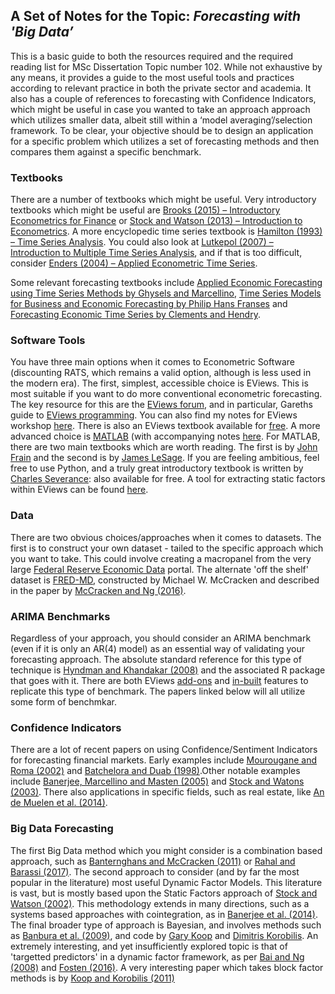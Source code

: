## A Set of Notes for the Topic: *Forecasting with 'Big Data’*

This is a basic guide to both the resources required and the required reading list for MSc Dissertation Topic number 102. While not exhaustive by any means, it provides a guide to the most useful tools and practices according to relevant practice in both the private sector and academia. It also has a couple of references to forecasting with Confidence Indicators, which might be useful in case you wanted to take an approach approach which utilizes smaller data, albeit still within a ‘model averaging’/selection framework. To be clear, your objective should be to design an application for a specific problem which utilizes a set of forecasting methods and then compares them against a specific benchmark.

### Textbooks

There are a number of textbooks which might be useful. Very introductory textbooks which might be useful are [Brooks (2015) – Introductory Econometrics for Finance](https://www.amazon.co.uk/Introductory-Econometrics-Finance-Chris-Brooks/dp/052169468X/ref=asap_bc?ie=UTF8) or [Stock and Watson (2013) – Introduction to Econometrics](https://www.amazon.co.uk/Introduction-Econometrics-James-H-Stock-x/dp/1292071311/). A more encyclopedic time series textbook is [Hamilton (1993) – Time Series Analysis](https://www.amazon.co.uk/Time-Analysis-James-D-Hamilton/dp/9380663439/). You could also look at [Lutkepol (2007) – Introduction to Multiple Time Series Analysis](https://www.amazon.co.uk/New-Introduction-Multiple-Time-Analysis/dp/3540262393), and if that is too
difficult, consider [Enders (2004) – Applied Econometric Time Series](https://www.amazon.co.uk/Applied-Time-Econometrics-Themes-Modern/dp/0521547873/). 

Some relevant forecasting textbooks include [Applied Economic Forecasting using Time Series Methods by Ghysels and Marcellino](https://www.amazon.co.uk/Applied-Economic-Forecasting-using-Methods/dp/0190622016/ref=sr_1_3?ie=UTF8&qid=1528238738&sr=8-3&keywords=time+series+forecasting), [Time Series Models for Business and Economic Forecasting by Philip Hans Franses](https://www.amazon.co.uk/Time-Models-Business-Economic-Forecasting/dp/0521520916/ref=sr_1_7?ie=UTF8&qid=1528238738&sr=8-7&keywords=time+series+forecasting) and [Forecasting Economic Time Series by Clements and Hendry](https://www.amazon.co.uk/Forecasting-Economic-Time-Clements-Hendry/dp/0521634806/ref=sr_1_32?ie=UTF8&qid=1528238810&sr=8-32&keywords=time+series+forecasting).

### Software Tools

You have three main options when it comes to Econometric Software (discounting RATS, which remains a valid option, although is less used in the modern era). The first, simplest, accessible choice is EViews. This is most suitable if you want to do more conventional econometric forecasting. The key resource for this are the [EViews forum](http://forums.eviews.com/), and in particular, Gareths guide to [EViews programming](http://forums.eviews.com/viewtopic.php?f=5&t=1638&sid=de2f7e384fee99eaeb1cc66a90494415). You can also find my notes for EViews workshop [here](https://github.com/crahal/Teaching/tree/master/IntroductionToEconometricSoftware/EViews). There is also an EViews textbook available for [free](http://www.eviews.com/illustrated/illustrated.html). A more advanced choice is [MATLAB](http://uk.mathworks.com/matlabcentral/) (with accompanying notes [here](https://github.com/crahal/Teaching/tree/master/IntroductionToEconometricSoftware/MATLAB). For MATLAB, there are two main textbooks which are worth reading. The first is by [John Frain](https://ideas.repec.org/p/tcd/tcduee/tep0414.html) and the second is by [James LeSage](http://www.spatial-econometrics.com/html/mbook.pdf). If you are feeling ambitious, feel free to use Python, and a truly great introductory textbook is written by [Charles Severance](http://www.pythonlearn.com/book_008.pdf): also available for free. A tool for extracting static factors within EViews can be found [here](https://link.springer.com/article/10.1007/s10614-015-9507-6).

### Data

There are two obvious choices/approaches when it comes to datasets. The first is to construct your own dataset - tailed to the specific approach which you want to take. This could involve creating a macropanel from the very large [Federal Reserve Economic Data](https://fred.stlouisfed.org/) portal. The alternate 'off the shelf' dataset is [FRED-MD](https://research.stlouisfed.org/econ/mccracken/fred-databases/), constructed by Michael W. McCracken and described in the paper by [McCracken and Ng (2016)](http://amstat.tandfonline.com/doi/abs/10.1080/07350015.2015.1086655?journalCode=ubes20).

### ARIMA Benchmarks

Regardless of your approach, you should consider an ARIMA benchmark (even if it is only an AR(4) model) as an essential way of validating your forecasting approach. The absolute standard reference for this type of technique is [Hyndman and Khandakar (2008)](https://www.jstatsoft.org/article/view/v027i03) and the associated R package that goes with it. There are both EViews [add-ons](http://forums.eviews.com/viewtopic.php?t=2124) and [in-built](http://www.eviews.com/help/helpintro.html#page/content/series-Automatic_ARIMA_Forecasting.html) features to replicate this type of benchmark. The papers linked below will all utilize some form of benchmkar.

### Confidence Indicators

There are a lot of recent papers on using Confidence/Sentiment Indicators for forecasting financial markets. Early examples include [Mourougane and Roma (2002)](https://www.ecb.europa.eu/pub/pdf/scpwps/ecbwp133.pdf?7f9fcb71c9a79e446251a79273c9ba60) and [Batchelora and Duab (1998)](http://www.sciencedirect.com/science/article/pii/S0169207097000526).Other notable examples include [Banerjee, Marcellino and Masten (2005)](http://onlinelibrary.wiley.com/doi/10.1111/j.1468-0084.2005.00141.x/full) and [Stock and Watons (2003)](https://papers.ssrn.com/sol3/papers.cfm?abstract_id=2184936). There also applications in specific fields, such as real estate, like [An de Muelen et al. (2014)](http://www.tandfonline.com/doi/abs/10.1080/09599916.2014.940059).

### Big Data Forecasting

The first Big Data method which you might consider is a combination based approach, such as [Banternghans and McCracken (2011)](https://research.stlouisfed.org/publications/review/2011/01/03/real-time-forecast-averaging-with-alfred/) or [Rahal and Barassi (2017)](https://www.dropbox.com/s/pzo1lkee4quf381/Bigger%20Data%20Forecasting.pdf?dl=0). The second approach to consider (and by far the most popular in the literature) most useful Dynamic Factor Models. This literature is vast, but is mostly based upon the Static Factors approach of [Stock and Watson (2002)](https://www.princeton.edu/~mwatson/papers/Stock_Watson_JBES_2002.pdf). This methodology extends in many directions, such as a systems based approaches with cointegration, as in [Banerjee et al. (2014)](http://www.sciencedirect.com/science/article/pii/S0169207013000368). The final broader type of approach is Bayesian, and involves methods such as [Banbura et al. (2009)](https://www.ecb.europa.eu/pub/pdf/scpwps/ecbwp966.pdf?bde67191add82abdf8703c77772d9e45), and code by [Gary Koop](http://personal.strath.ac.uk/gary.koop/) and [Dimitris Korobilis](https://sites.google.com/site/dimitriskorobilis/matlab). An extremely interesting, and yet insufficiently explored topic is that of 'targetted predictors' in a dynamic factor framework, as per [Bai and Ng (2008)](http://www.columbia.edu/~sn2294/pub/target.pdf) and [Fosten (2016)](http://onlinelibrary.wiley.com/doi/10.1002/for.2429/full#references). A very interesting paper which takes block factor methods is by [Koop and Korobilis (2011)](http://www.sciencedirect.com/science/article/pii/S0264999311001076?via%3Dihub)
